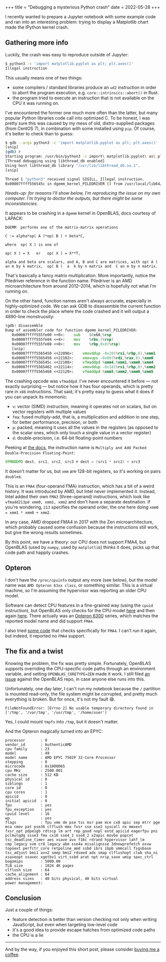 +++
title = "Debugging a mysterious Python crash"
date = 2022-05-28
+++

I recently wanted to prepare a Jupyter notebook with some example code and ran into an interesting problem: trying to display a Matplotlib chart made the IPython kernel crash.

## Gathering more info

Luckily, the crash was easy to reproduce outside of Jupyter:

```bash
$ python3 -c 'import matplotlib.pyplot as plt; plt.axes()'
Illegal instruction
```

This usually means one of two things:

 - some compilers / standard libraries produce an `ud2` instruction in order to abort the program execution, e.g. `core::intrinsics::abort()` in Rust.
 - the program tried to execute an instruction that is not available on the CPU it was running on.

I've encountered the former one much more often than the latter, but many popular Python libraries code call into optimized C.
To be honest, I was pretty sure this was caused by my mess of old, distro-supplied packages (from CentOS 7), in combination with some installed using `pip`.
Of course, it's better to check than to guess:

```bash
$ gdb --args python3 -c 'import matplotlib.pyplot as plt; plt.axes()'
[snip]
(gdb) r
Starting program: /usr/bin/python3 -c import\ matplotlib.pyplot\ as\ plt\;\ plt.axes\(\)
[Thread debugging using libthread_db enabled]
Using host libthread_db library "/usr/lib/libthread_db.so.1".
[snip]

Thread 1 "python3" received signal SIGILL, Illegal instruction.
0x00007ffff556545c in dgemm_kernel_PILEDRIVER () from /usr/local/lib64/python3.6/site-packages/numpy/core/../../numpy.libs/libopenblasp-r0-8a0c371f.3.13.so
```

_Heads-up: for reasons I'll show below, I'm reproducing the issue on my own computer. I'm trying to doctor the outputs, but there might be some inconsistencies._

It appears to be crashing in a `dgemm` kernel in OpenBLAS, docs courtesy of LAPACK:

```
DGEMM  performs one of the matrix-matrix operations

C := alpha*op( A )*op( B ) + beta*C,

where  op( X ) is one of

op( X ) = X   or   op( X ) = X**T,

alpha and beta are scalars, and A, B and C are matrices, with op( A )
an m by k matrix,  op( B )  a  k by n matrix and  C an m by n matrix.
```

That's basically a fancy matrix multiplication.
More importantly, notice the Piledriver reference in the function name.
Piledriver is an AMD microarchitecture from around 2012&ndash;2014, which is hopefully not what I'm running on.

On the other hand, function names aren't always accurate, especially in highly-optimized code.
We can ask GDB to disassemble the current function in order to check the place where the code crashed and it will output a 4890-line monstruosity:

```asm
(gdb) disassemble
Dump of assembler code for function dgemm_kernel_PILEDRIVER:
   0x00007ffff555fe00 <+0>:    sub    $0x60,%rsp
   0x00007ffff555fe04 <+4>:    mov    %rbx,(%rsp)
   0x00007ffff555fe08 <+8>:    mov    %rbp,0x8(%rsp)
   [snip]
   0x00007ffff5565450 <+22096>:    vmovddup -0x20(%rsi,%rbp,8),%xmm1
   0x00007ffff5565456 <+22102>:    vmovups -0x80(%rdi,%rax,8),%xmm0
=> 0x00007ffff556545c <+22108>:    vfmaddpd %xmm4,%xmm1,%xmm0,%xmm4
   0x00007ffff5565462 <+22114>:    vmovddup -0x18(%rsi,%rbp,8),%xmm2
   0x00007ffff5565468 <+22120>:    vfmaddpd %xmm5,%xmm2,%xmm0,%xmm5
```

The crashing opcode was `vfmaddpd`.
I've never encountered it before &mdash; not exactly surprising &mdash; but notice how it has four operands, which is pretty rare in `x86` instructions.
That said, it's pretty easy to guess what it does if you can unpack its mnemonic:

 - `v`: vector (SIMD) instruction, meaning it operates not on scalars, but on vector registers with multiple values
 - `fma`: fused multiply-add, that is, a multiplication and addition in one step, for better performance, precision, or both
 - `p`: packed, meaning it uses all the values in the registers (as opposed to the scalar ones, which only touch a single value in a vector register)
 - `d`: double-precision, i.e. 64-bit floating-point numbers

Peeking at [the docs](https://www.amd.com/system/files/TechDocs/43479.pdf), the instruction name is `Multiply and Add Packed Double-Precision Floating-Point`:

```asm
VFMADDPD dest, src1, src2, src3 # dest = (src1 * src2) + src3
```

It doesn't matter for us, but `xmm` are 128-bit registers, so it's working on pairs `double`s.

This is an `FMA4` (four-operand FMA) instruction, which has a bit of a weird history.
It was introduced by AMD, but Intel never implemented it.
Instead, Intel added their own `FMA3` (three-operand) instructions, which look like `vfmadd213pd xmm0, xmm1, xmm2` and don't have a separate destination.
If you're wondering, `213` specifies the operand order, the one here doing `xmm0 = xmm1 * xmm0 + xmm2`.

In any case, AMD dropped FMA4 in 2017 with the Zen microarchitecture, which probably caused some confusion because the instructions still work, but give the wrong results sometimes.

By this point, we have a theory: our CPU does not support FMA4, but OpenBLAS (used by `numpy`, used by `matplotlib`) thinks it does, picks up that code path and happily crashes.

## Opteron

I don't have the `/proc/cpuinfo` output any more (see below), but the model name was `AMD Opteron 63xx class`, or something similar.
This is a virtual machine, so I'm assuming the hypervisor was reporting an older CPU model.

Software can detect CPU features in a fine-grained way (using the `cpuid` instruction), but OpenBLAS only checks for the CPU model [here](https://github.com/xianyi/OpenBLAS/blob/d33fc32cf30cf1262030c93fa44c72ca8ab27681/cpuid_x86.c#L1288-L1327) and then again [here](https://github.com/xianyi/OpenBLAS/blob/d33fc32cf30cf1262030c93fa44c72ca8ab27681/driver/others/dynamic.c#L353-L385).
There actually was an [Opteron 6300](https://en.wikipedia.org/wiki/List_of_AMD_Opteron_processors#3300-,_4300-_&_6300-series_Opterons) series, which matches the reported model name and did support `FMA4`.

I also tried [some code](https://gist.github.com/rindeal/81198b1cf8f55c356743#file-cpuid-dump2-c) that checks specifically for `FMA4`.
I can't run it again, but indeed, it reported no `FMA4` support.

## The fix and a twist

Knowing the problem, the fix was pretty simple.
Fortunately, OpenBLAS supports overriding the CPU-specific code paths through an environment variable, and setting `OPENBLAS_CORETYPE=ZEN` made it work.
I still filed [an issue](https://github.com/xianyi/OpenBLAS/issues/3638) against the OpenBLAS repo,
in case anyone else runs into this.

Unfortunately, one day later, I can't run my notebook because the `/` partition is mounted read-only, the file system might be corrupted, and pretty much everything is broken. But for once, it's not my fault 😅.

```
FileNotFoundError: [Errno 2] No usable temporary directory found in ['/tmp', '/var/tmp', '/usr/tmp', '/home/user']
```

Yes, I could mount `tmpfs` into `/tmp`, but it doesn't matter.

And the Opteron magically turned into an EPYC:

```
processor       : 0
vendor_id       : AuthenticAMD
cpu family      : 23
model           : 49
model name      : AMD EPYC 7502P 32-Core Processor
stepping        : 0
microcode       : 0x1000065
cpu MHz         : 2500.001
cache size      : 512 KB
physical id     : 0
siblings        : 1
core id         : 0
cpu cores       : 1
apicid          : 0
initial apicid  : 0
fpu             : yes
fpu_exception   : yes
cpuid level     : 16
wp              : yes
flags           : fpu vme de pse tsc msr pae mce cx8 apic sep mtrr pge mca cmov pat pse36 clflush mmx fxsr sse sse2 syscall nx mmxext fxsr_opt pdpe1gb rdtscp lm art rep_good nopl extd_apicid eagerfpu pni pclmulqdq ssse3 fma cx16 sse4_1 sse4_2 x2apic movbe popcnt tsc_deadline_timer aes xsave avx f16c rdrand hypervisor lahf_lm cmp_legacy svm cr8_legacy abm sse4a misalignsse 3dnowprefetch osvw topoext perfctr_core retpoline_amd ssbd ibrs ibpb vmmcall fsgsbase tsc_adjust bmi1 avx2 smep bmi2 rdseed adx smap clflushopt clwb sha_ni xsaveopt xsavec xgetbv1 virt_ssbd arat npt nrip_save umip spec_ctrl
bogomips        : 5000.00
TLB size        : 1024 4K pages
clflush size    : 64
cache_alignment : 64
address sizes   : 40 bits physical, 48 bits virtual
power management:
```

## Conclusion

Just a couple of things:

 - feature detection is better than version checking not only when writing JavaScript, but even when targeting low-level code
 - it's a good idea to provide escape hatches from optimized code paths
 - the CPU is a lie

 ---

 And by the way, if you enjoyed this short post, please consider [buying me a coffee](https://www.buymeacoffee.com/lnicolaq).

